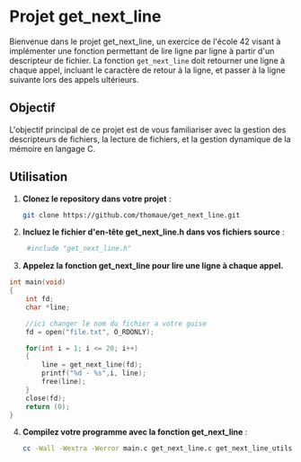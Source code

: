 # Projet get_next_line

Bienvenue dans le projet get_next_line, un exercice de l'école 42 visant à implémenter une fonction permettant de lire ligne par ligne à partir d'un descripteur de fichier. La fonction `get_next_line` doit retourner une ligne à chaque appel, incluant le caractère de retour à la ligne, et passer à la ligne suivante lors des appels ultérieurs.

## Objectif

L'objectif principal de ce projet est de vous familiariser avec la gestion des descripteurs de fichiers, la lecture de fichiers, et la gestion dynamique de la mémoire en langage C.

## Utilisation

1. **Clonez le repository dans votre projet** :

   ```bash
   git clone https://github.com/thomaue/get_next_line.git

2. **Incluez le fichier d'en-tête get_next_line.h dans vos fichiers source** :
 
   ```bash
    #include "get_next_line.h"

3. **Appelez la fonction get_next_line pour lire une ligne à chaque appel.**

```c
int	main(void)
{
	int	fd;
	char *line;

	//ici changer le nom du fichier a votre guise
	fd = open("file.txt", O_RDONLY);

	for(int i = 1; i <= 20; i++)
	{
		line = get_next_line(fd);
		printf("%d - %s",i, line);
		free(line);
	}
	close(fd);
	return (0);
}
```
4. **Compilez votre programme avec la fonction get_next_line** : 
   
   ```bash
   cc -Wall -Wextra -Werror main.c get_next_line.c get_next_line_utils.c -D BUFFER_SIZE=1 -o gnl && ./gnl

